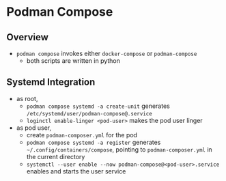 Podman Compose
==============

## Overview

- `podman compose` invokes either `docker-compose` or `podman-compose`
  - both scripts are written in python

## Systemd Integration

- as root,
  - `podman compose systemd -a create-unit` generates
    `/etc/systemd/user/podman-compose@.service`
  - `loginctl enable-linger <pod-user>` makes the pod user linger
- as pod user,
  - create `podman-composer.yml` for the pod
  - `podman compose systemd -a register` generates
    `~/.config/containers/compose`, pointing to `podman-composer.yml` in the
    current directory
  - `systemctl --user enable --now podman-compose@<pod-user>.service` enables and
    starts the user service
